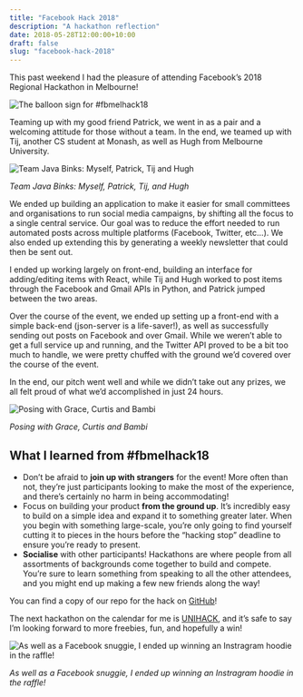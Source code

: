 ```yaml
---
title: "Facebook Hack 2018"
description: "A hackathon reflection"
date: 2018-05-28T12:00:00+10:00
draft: false
slug: "facebook-hack-2018"
---
```


This past weekend I had the pleasure of attending Facebook’s 2018 Regional Hackathon in Melbourne!

<!--more-->

![The balloon sign for #fbmelhack18](/media/blog/facebook-hack-2018/balloons.jpg)

Teaming up with my good friend Patrick, we went in as a pair and a welcoming attitude for those without a team. In the end, we teamed up with Tij, another CS student at Monash, as well as Hugh from Melbourne University.

![Team Java Binks: Myself, Patrick, Tij and Hugh](/media/blog/facebook-hack-2018/team.jpg)

<span class="center-text">_Team Java Binks: Myself, Patrick, Tij, and Hugh_</span>

We ended up building an application to make it easier for small committees and organisations to run social media campaigns, by shifting all the focus to a single central service. Our goal was to reduce the effort needed to run automated posts across multiple platforms (Facebook, Twitter, etc…). We also ended up extending this by generating a weekly newsletter that could then be sent out.

I ended up working largely on front-end, building an interface for adding/editing items with React, while Tij and Hugh worked to post items through the Facebook and Gmail APIs in Python, and Patrick jumped between the two areas.

Over the course of the event, we ended up setting up a front-end with a simple back-end (json-server is a life-saver!), as well as successfully sending out posts on Facebook and over Gmail. While we weren’t able to get a full service up and running, and the Twitter API proved to be a bit too much to handle, we were pretty chuffed with the ground we’d covered over the course of the event.

In the end, our pitch went well and while we didn’t take out any prizes, we all felt proud of what we’d accomplished in just 24 hours.

![Posing with Grace, Curtis and Bambi](/media/blog/facebook-hack-2018/posing.jpg)

<span class="center-text">_Posing with Grace, Curtis and Bambi_</span>

## What I learned from #fbmelhack18

- Don’t be afraid to **join up with strangers** for the event! More often than not, they’re just participants looking to make the most of the experience, and there’s certainly no harm in being accommodating!
- Focus on building your product **from the ground up**. It’s incredibly easy to build on a simple idea and expand it to something greater later. When you begin with something large-scale, you’re only going to find yourself cutting it to pieces in the hours before the “hacking stop” deadline to ensure you’re ready to present.
- **Socialise** with other participants! Hackathons are where people from all assortments of backgrounds come together to build and compete. You’re sure to learn something from speaking to all the other attendees, and you might end up making a few new friends along the way!

You can find a copy of our repo for the hack on [GitHub](https://github.com/nchlswhttkr/fbmelhack18/)!

The next hackathon on the calendar for me is [UNIHACK](https://unihack.net/), and it’s safe to say I’m looking forward to more freebies, fun, and hopefully a win!

![As well as a Facebook snuggie, I ended up winning an Instragram hoodie in the raffle!](/media/blog/facebook-hack-2018/hoodie.jpg)

<span class="center-text">_As well as a Facebook snuggie, I ended up winning an Instragram hoodie in the raffle!_</span>
